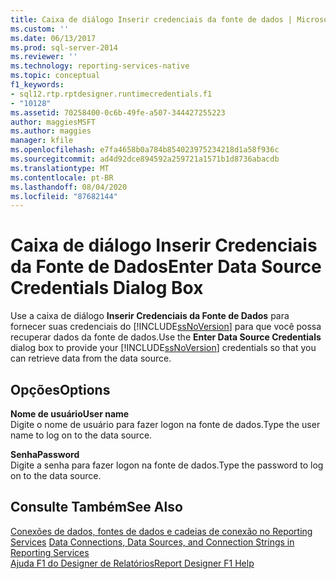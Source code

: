 ```yaml
---
title: Caixa de diálogo Inserir credenciais da fonte de dados | Microsoft Docs
ms.custom: ''
ms.date: 06/13/2017
ms.prod: sql-server-2014
ms.reviewer: ''
ms.technology: reporting-services-native
ms.topic: conceptual
f1_keywords:
- sql12.rtp.rptdesigner.runtimecredentials.f1
- "10128"
ms.assetid: 70258400-0c6b-49fe-a507-344427255223
author: maggiesMSFT
ms.author: maggies
manager: kfile
ms.openlocfilehash: e7fa4658b0a784b854023975234218d1a58f936c
ms.sourcegitcommit: ad4d92dce894592a259721a1571b1d8736abacdb
ms.translationtype: MT
ms.contentlocale: pt-BR
ms.lasthandoff: 08/04/2020
ms.locfileid: "87682144"
---
```

# <a name="enter-data-source-credentials-dialog-box"></a><span data-ttu-id="6b8c7-102">Caixa de diálogo Inserir Credenciais da Fonte de Dados</span><span class="sxs-lookup"><span data-stu-id="6b8c7-102">Enter Data Source Credentials Dialog Box</span></span>
  <span data-ttu-id="6b8c7-103">Use a caixa de diálogo **Inserir Credenciais da Fonte de Dados** para fornecer suas credenciais do [!INCLUDE[ssNoVersion](../includes/ssnoversion-md.md)] para que você possa recuperar dados da fonte de dados.</span><span class="sxs-lookup"><span data-stu-id="6b8c7-103">Use the **Enter Data Source Credentials** dialog box to provide your [!INCLUDE[ssNoVersion](../includes/ssnoversion-md.md)] credentials so that you can retrieve data from the data source.</span></span>  
  
## <a name="options"></a><span data-ttu-id="6b8c7-104">Opções</span><span class="sxs-lookup"><span data-stu-id="6b8c7-104">Options</span></span>  
 <span data-ttu-id="6b8c7-105">**Nome de usuário**</span><span class="sxs-lookup"><span data-stu-id="6b8c7-105">**User name**</span></span>  
 <span data-ttu-id="6b8c7-106">Digite o nome de usuário para fazer logon na fonte de dados.</span><span class="sxs-lookup"><span data-stu-id="6b8c7-106">Type the user name to log on to the data source.</span></span>  
  
 <span data-ttu-id="6b8c7-107">**Senha**</span><span class="sxs-lookup"><span data-stu-id="6b8c7-107">**Password**</span></span>  
 <span data-ttu-id="6b8c7-108">Digite a senha para fazer logon na fonte de dados.</span><span class="sxs-lookup"><span data-stu-id="6b8c7-108">Type the password to log on to the data source.</span></span>  
  
## <a name="see-also"></a><span data-ttu-id="6b8c7-109">Consulte Também</span><span class="sxs-lookup"><span data-stu-id="6b8c7-109">See Also</span></span>  
 <span data-ttu-id="6b8c7-110">[Conexões de dados, fontes de dados e cadeias de conexão no Reporting Services](../../2014/reporting-services/data-connections-data-sources-and-connection-strings-in-reporting-services.md) </span><span class="sxs-lookup"><span data-stu-id="6b8c7-110">[Data Connections, Data Sources, and Connection Strings in Reporting Services](../../2014/reporting-services/data-connections-data-sources-and-connection-strings-in-reporting-services.md) </span></span>  
 [<span data-ttu-id="6b8c7-111">Ajuda F1 do Designer de Relatórios</span><span class="sxs-lookup"><span data-stu-id="6b8c7-111">Report Designer F1 Help</span></span>](tools/report-designer-f1-help.md)  
  
  
